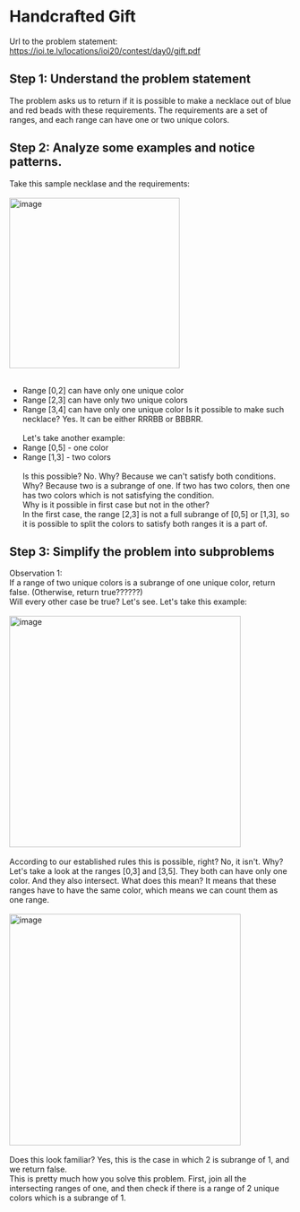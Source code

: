 # Handcrafted Gift
Url to the problem statement: https://ioi.te.lv/locations/ioi20/contest/day0/gift.pdf
## Step 1: Understand the problem statement
The problem asks us to return if it is possible to make a necklace out of blue and red beads with these requirements. The requirements are a set of ranges, and each range can have one or two unique colors.
## Step 2: Analyze some examples and notice patterns.
Take this sample necklase and the requirements: <br></br>
<img width="304" alt="image" src="https://github.com/N4m3N1ck/Competitive-Programming.md/assets/138298706/af62b307-5cc7-4d14-89dd-cd0f7a933f68"> <br></br>
- Range [0,2] can have only one unique color
- Range [2,3] can have only two unique colors
- Range [3,4] can have only one unique color
Is it possible to make such necklace? Yes. It can be either RRRBB or BBBRR.
<br></br>
Let's take another example:
- Range [0,5] - one color
- Range [1,3] - two colors <br></br>
Is this possible? No. Why? Because we can't satisfy both conditions. Why? Because two is a subrange of one. If two has two colors, then one has two colors which is not satisfying the condition. \
Why is it possible in first case but not in the other? \
In the first case, the range [2,3] is not a full subrange of [0,5] or [1,3], so it is possible to split the colors to satisfy both ranges it is a part of. 
## Step 3: Simplify the problem into subproblems
Observation 1: \
If a range of two unique colors is a subrange of one unique color, return false. (Otherwise, return true??????)\
Will every other case be true? Let's see.
Let's take this example:<br></br>
<img width="413" alt="image" src="https://github.com/N4m3N1ck/Competitive-Programming/assets/138298706/d1c6291d-9d51-4814-bcfc-4ab1e0b3fc91"><br></br>
According to our established rules this is possible, right? No, it isn't. Why? \
Let's take a look at the ranges [0,3] and [3,5]. They both can have only one color. And they also intersect. What does this mean? It means that these ranges have to have the same color, which means we can count them as one range.<br></br>
<img width="413" alt="image" src="https://github.com/N4m3N1ck/Competitive-Programming/assets/138298706/e25b5fb2-9242-4513-8923-2db76b05d94d"><br></br>
Does this look familiar? Yes, this is the case in which 2 is subrange of 1, and we return false. \
This is pretty much how you solve this problem. First, join all the intersecting ranges of one, and then check if there is a range of 2 unique colors which is a subrange of 1.


